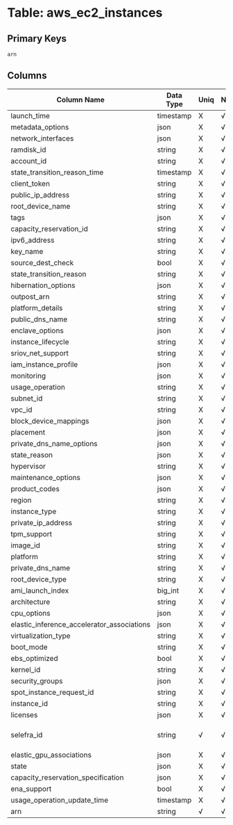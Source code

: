 # Table: aws_ec2_instances

## Primary Keys 

```
arn
```


## Columns 

|  Column Name   |  Data Type  | Uniq | Nullable | Description | 
|  ----  | ----  | ----  | ----  | ---- | 
| launch_time | timestamp | X | √ |  | 
| metadata_options | json | X | √ |  | 
| network_interfaces | json | X | √ |  | 
| ramdisk_id | string | X | √ |  | 
| account_id | string | X | √ |  | 
| state_transition_reason_time | timestamp | X | √ |  | 
| client_token | string | X | √ |  | 
| public_ip_address | string | X | √ |  | 
| root_device_name | string | X | √ |  | 
| tags | json | X | √ |  | 
| capacity_reservation_id | string | X | √ |  | 
| ipv6_address | string | X | √ |  | 
| key_name | string | X | √ |  | 
| source_dest_check | bool | X | √ |  | 
| state_transition_reason | string | X | √ |  | 
| hibernation_options | json | X | √ |  | 
| outpost_arn | string | X | √ |  | 
| platform_details | string | X | √ |  | 
| public_dns_name | string | X | √ |  | 
| enclave_options | json | X | √ |  | 
| instance_lifecycle | string | X | √ |  | 
| sriov_net_support | string | X | √ |  | 
| iam_instance_profile | json | X | √ |  | 
| monitoring | json | X | √ |  | 
| usage_operation | string | X | √ |  | 
| subnet_id | string | X | √ |  | 
| vpc_id | string | X | √ |  | 
| block_device_mappings | json | X | √ |  | 
| placement | json | X | √ |  | 
| private_dns_name_options | json | X | √ |  | 
| state_reason | json | X | √ |  | 
| hypervisor | string | X | √ |  | 
| maintenance_options | json | X | √ |  | 
| product_codes | json | X | √ |  | 
| region | string | X | √ |  | 
| instance_type | string | X | √ |  | 
| private_ip_address | string | X | √ |  | 
| tpm_support | string | X | √ |  | 
| image_id | string | X | √ |  | 
| platform | string | X | √ |  | 
| private_dns_name | string | X | √ |  | 
| root_device_type | string | X | √ |  | 
| ami_launch_index | big_int | X | √ |  | 
| architecture | string | X | √ |  | 
| cpu_options | json | X | √ |  | 
| elastic_inference_accelerator_associations | json | X | √ |  | 
| virtualization_type | string | X | √ |  | 
| boot_mode | string | X | √ |  | 
| ebs_optimized | bool | X | √ |  | 
| kernel_id | string | X | √ |  | 
| security_groups | json | X | √ |  | 
| spot_instance_request_id | string | X | √ |  | 
| instance_id | string | X | √ |  | 
| licenses | json | X | √ |  | 
| selefra_id | string | √ | √ | primary keys value md5 | 
| elastic_gpu_associations | json | X | √ |  | 
| state | json | X | √ |  | 
| capacity_reservation_specification | json | X | √ |  | 
| ena_support | bool | X | √ |  | 
| usage_operation_update_time | timestamp | X | √ |  | 
| arn | string | √ | √ |  | 


